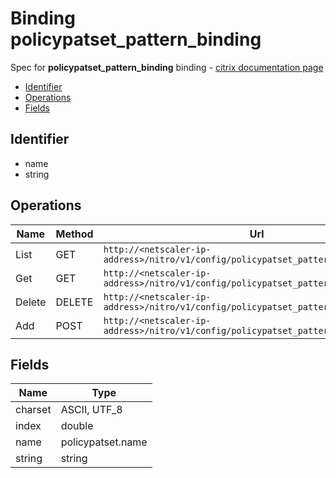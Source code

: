 # Binding policypatset_pattern_binding

Spec for **policypatset_pattern_binding** binding - [citrix documentation page](https://developer-docs.citrix.com/projects/netscaler-nitro-api/en/12.0/configuration/policy/policypatset_pattern_binding/policypatset_pattern_binding/)

- [Identifier](#identifier)
- [Operations](#operations)
- [Fields](#fields)

## Identifier

- name
- string

## Operations

| Name | Method | Url |
|----|----|----|
| List | GET | `http://<netscaler-ip-address>/nitro/v1/config/policypatset_pattern_binding` |
| Get | GET | `http://<netscaler-ip-address>/nitro/v1/config/policypatset_pattern_binding/<name>` |
| Delete | DELETE | `http://<netscaler-ip-address>/nitro/v1/config/policypatset_pattern_binding/<name>` |
| Add | POST | `http://<netscaler-ip-address>/nitro/v1/config/policypatset_pattern_binding` |

## Fields

| Name | Type |
|----|----|
| charset | ASCII, UTF_8 |
| index | double |
| name | policypatset.name |
| string | string |

